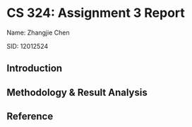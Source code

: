 # CS 324: Assignment 3 Report

Name: Zhangjie Chen

SID: 12012524

## Introduction



## Methodology & Result Analysis



## Reference

